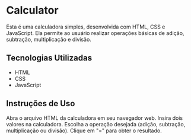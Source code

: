 # Calculator

Esta é uma calculadora simples, desenvolvida com HTML, CSS e JavaScript. 
Ela permite ao usuário realizar operações básicas de adição, subtração, multiplicação e divisão.

## Tecnologias Utilizadas
* HTML
* CSS
* JavaScript

## Instruções de Uso
Abra o arquivo HTML da calculadora em seu navegador web.
Insira dois valores na calculadora.
Escolha a operação desejada (adição, subtração, multiplicação ou divisão).
Clique em "=" para obter o resultado.
